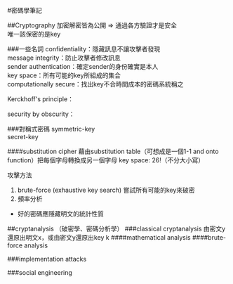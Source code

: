 #密碼學筆記

##Cryptography
加密解密皆為公開 => 通過各方驗證才是安全  
唯一該保密的是key  

###一些名詞
confidentiality：隱藏訊息不讓攻擊者發現  
message integrity：防止攻擊者修改訊息  
sender authentication：確定sender的身份確實是本人  
key space：所有可能的key所組成的集合  
computationally secure：找出key不合時間成本的密碼系統稱之

Kerckhoff's principle：

security by obscurity：

###對稱式密碼
symmetric-key  
secret-key  


####substitution cipher
藉由substitution table（可想成是一個1-1 and onto function）把每個字母轉換成另一個字母
key space: 26!（不分大小寫）

攻擊方法
1. brute-force (exhaustive key search)
   嘗試所有可能的key來破密
2. 頻率分析

* 好的密碼應隱藏明文的統計性質

##cryptanalysis （破密學、密碼分析學）
###classical cryptanalysis
由密文y還原出明文x，或由密文y還原出key k
####mathematical analysis
####brute-force analysis

###implementation attacks

###social engineering